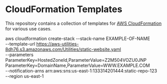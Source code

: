 # CloudFormation Templates

This repository contains a collection of templates for [AWS CloudFormation](https://aws.amazon.com/cloudformation/) for various use cases.

aws cloudformation create-stack --stack-name EXAMPLE-OF-NAME \
--template-url https://aws-utilities-8dh76.s3.amazonaws.com/Utilities/static-website.yaml \
--parameters ParameterKey=HostedZoneId,ParameterValue=Z2M504VOZU0JNP ParameterKey=DomainName,ParameterValue=WWW.EXAMPLE.COM \
--notification-arns arn:aws:sns:us-east-1:133314201444:static-repo-123 \
--region us-east-1
